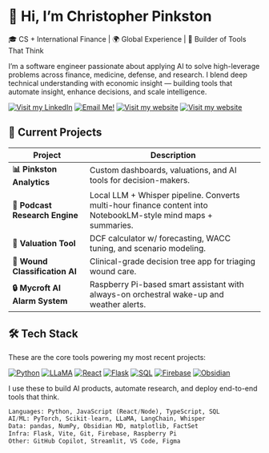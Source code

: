 # 👋 Hi, I’m Christopher Pinkston

🎓 CS + International Finance | 🌍 Global Experience | 🧠 Builder of Tools That Think

I’m a software engineer passionate about applying AI to solve high-leverage problems across finance, medicine, defense, and research. I blend deep technical understanding with economic insight — building tools that automate insight, enhance decisions, and scale intelligence.

[![Visit my LinkedIn](https://img.shields.io/badge/-LinkedIn-0A66C2?style=for-the-badge&logo=linkedin&logoColor=white)](https://linkedin.com/in/christopher-pinkston)
[![Email Me!](https://img.shields.io/badge/-Email-EA4335?style=for-the-badge&logo=gmail&logoColor=white)](mailto:im@christopherpinkston.com)
[![Visit my website](https://img.shields.io/badge/-Website-000000?style=for-the-badge&logo=firefox&logoColor=white)](https://christopherpinkston.com)
[![Visit my website](https://img.shields.io/badge/-Website-000000?style=for-the-badge&logo=firefox&logoColor=white)](https://pinkstonanalytics.com)

## 🚀 Current Projects

| Project | Description | 
|--------|-------------|
| **📊 Pinkston Analytics** | Custom dashboards, valuations, and AI tools for decision-makers. 
| **🧠 Podcast Research Engine** | Local LLM + Whisper pipeline. Converts multi-hour finance content into NotebookLM-style mind maps + summaries. |
| **💸 Valuation Tool** | DCF calculator w/ forecasting, WACC tuning, and scenario modeling. |
| **🧬 Wound Classification AI** | Clinical-grade decision tree app for triaging wound care. |
| **🔒 Mycroft AI Alarm System** | Raspberry Pi-based smart assistant with always-on orchestral wake-up and weather alerts.|

## 🛠️ Tech Stack
These are the core tools powering my most recent projects:

[![Python](https://img.shields.io/badge/Made%20with-Python-3670A0?style=for-the-badge&logo=python&logoColor=white)](https://www.python.org/)
[![LLaMA](https://img.shields.io/badge/Powered%20by-LLaMA-blueviolet?style=for-the-badge&logo=data:image/svg+xml;base64,PHN2ZyB3aWR0aD0iMzIiIGhlaWdodD0iMzIiIHZpZXdCb3g9IjAgMCAzMiAzMiI+PC9zdmc+)]()
[![React](https://img.shields.io/badge/Built%20with-React-61DAFB?style=for-the-badge&logo=react&logoColor=black)](https://reactjs.org/)
[![Flask](https://img.shields.io/badge/API%20by-Flask-000000?style=for-the-badge&logo=flask&logoColor=white)](https://flask.palletsprojects.com/)
[![SQL](https://img.shields.io/badge/Data-SQL-336791?style=for-the-badge&logo=mysql&logoColor=white)](https://www.mysql.com/)
[![Firebase](https://img.shields.io/badge/Auth-Firebase-FFCA28?style=for-the-badge&logo=firebase&logoColor=black)](https://firebase.google.com/)
[![Obsidian](https://img.shields.io/badge/Note%20Export-Obsidian-483699?style=for-the-badge&logo=obsidian&logoColor=white)](https://obsidian.md/)

I use these to build AI products, automate research, and deploy end-to-end tools that think.

```python
Languages: Python, JavaScript (React/Node), TypeScript, SQL  
AI/ML: PyTorch, Scikit-learn, LLaMA, LangChain, Whisper  
Data: pandas, NumPy, Obsidian MD, matplotlib, FactSet  
Infra: Flask, Vite, Git, Firebase, Raspberry Pi  
Other: GitHub Copilot, Streamlit, VS Code, Figma

